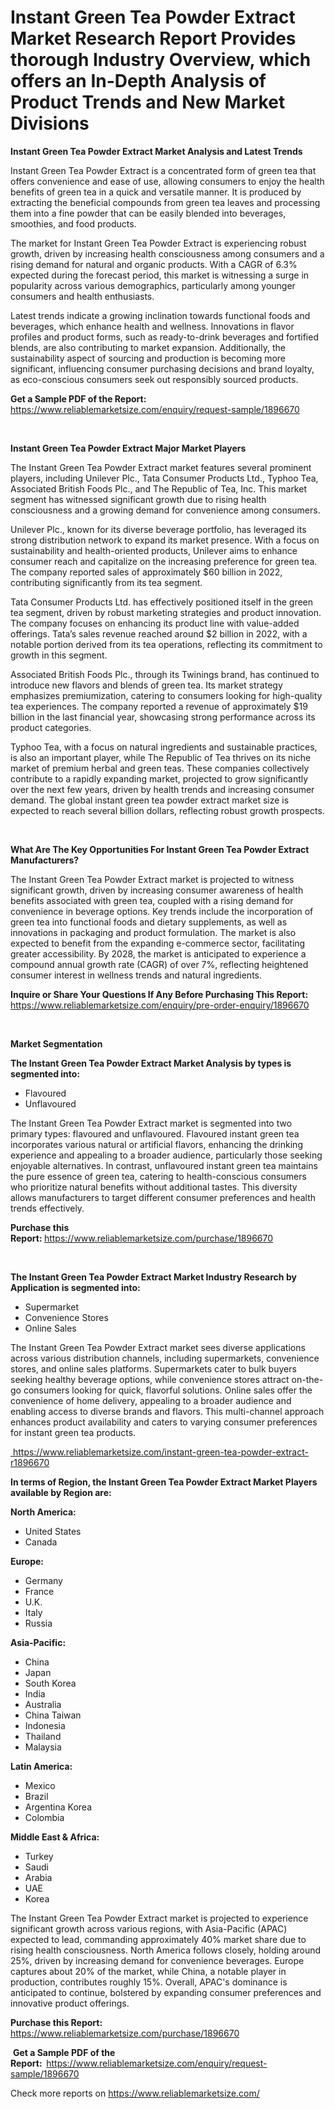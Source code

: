 <p><h1>Instant Green Tea Powder Extract Market Research Report Provides thorough Industry Overview, which offers an In-Depth Analysis of Product Trends and New Market Divisions</h1></p><p><strong>Instant Green Tea Powder Extract Market Analysis and Latest Trends</strong></p>
<p><p>Instant Green Tea Powder Extract is a concentrated form of green tea that offers convenience and ease of use, allowing consumers to enjoy the health benefits of green tea in a quick and versatile manner. It is produced by extracting the beneficial compounds from green tea leaves and processing them into a fine powder that can be easily blended into beverages, smoothies, and food products. </p><p>The market for Instant Green Tea Powder Extract is experiencing robust growth, driven by increasing health consciousness among consumers and a rising demand for natural and organic products. With a CAGR of 6.3% expected during the forecast period, this market is witnessing a surge in popularity across various demographics, particularly among younger consumers and health enthusiasts. </p><p>Latest trends indicate a growing inclination towards functional foods and beverages, which enhance health and wellness. Innovations in flavor profiles and product forms, such as ready-to-drink beverages and fortified blends, are also contributing to market expansion. Additionally, the sustainability aspect of sourcing and production is becoming more significant, influencing consumer purchasing decisions and brand loyalty, as eco-conscious consumers seek out responsibly sourced products.</p></p>
<p><strong>Get a Sample PDF of the Report:&nbsp;</strong> <a href="https://www.reliablemarketsize.com/enquiry/request-sample/1896670?utm_campaign=2314&utm_medium=2&utm_source=Github&utm_content=ia&utm_term=15022025&utm_id=instant-green-tea-powder-extract">https://www.reliablemarketsize.com/enquiry/request-sample/1896670</a></p>
<p>&nbsp;</p>
<p><strong>Instant Green Tea Powder Extract Major Market Players</strong></p>
<p><p>The Instant Green Tea Powder Extract market features several prominent players, including Unilever Plc., Tata Consumer Products Ltd., Typhoo Tea, Associated British Foods Plc., and The Republic of Tea, Inc. This market segment has witnessed significant growth due to rising health consciousness and a growing demand for convenience among consumers.</p><p>Unilever Plc., known for its diverse beverage portfolio, has leveraged its strong distribution network to expand its market presence. With a focus on sustainability and health-oriented products, Unilever aims to enhance consumer reach and capitalize on the increasing preference for green tea. The company reported sales of approximately $60 billion in 2022, contributing significantly from its tea segment.</p><p>Tata Consumer Products Ltd. has effectively positioned itself in the green tea segment, driven by robust marketing strategies and product innovation. The company focuses on enhancing its product line with value-added offerings. Tata’s sales revenue reached around $2 billion in 2022, with a notable portion derived from its tea operations, reflecting its commitment to growth in this segment.</p><p>Associated British Foods Plc., through its Twinings brand, has continued to introduce new flavors and blends of green tea. Its market strategy emphasizes premiumization, catering to consumers looking for high-quality tea experiences. The company reported a revenue of approximately $19 billion in the last financial year, showcasing strong performance across its product categories.</p><p>Typhoo Tea, with a focus on natural ingredients and sustainable practices, is also an important player, while The Republic of Tea thrives on its niche market of premium herbal and green teas. These companies collectively contribute to a rapidly expanding market, projected to grow significantly over the next few years, driven by health trends and increasing consumer demand. The global instant green tea powder extract market size is expected to reach several billion dollars, reflecting robust growth prospects.</p></p>
<p>&nbsp;</p>
<p><strong>What Are The Key Opportunities For Instant Green Tea Powder Extract Manufacturers?</strong></p>
<p><p>The Instant Green Tea Powder Extract market is projected to witness significant growth, driven by increasing consumer awareness of health benefits associated with green tea, coupled with a rising demand for convenience in beverage options. Key trends include the incorporation of green tea into functional foods and dietary supplements, as well as innovations in packaging and product formulation. The market is also expected to benefit from the expanding e-commerce sector, facilitating greater accessibility. By 2028, the market is anticipated to experience a compound annual growth rate (CAGR) of over 7%, reflecting heightened consumer interest in wellness trends and natural ingredients.</p></p>
<p><strong>Inquire or Share Your Questions If Any Before Purchasing This Report:</strong> <a href="https://www.reliablemarketsize.com/enquiry/pre-order-enquiry/1896670?utm_campaign=2314&utm_medium=2&utm_source=Github&utm_content=ia&utm_term=15022025&utm_id=instant-green-tea-powder-extract">https://www.reliablemarketsize.com/enquiry/pre-order-enquiry/1896670</a></p>
<p>&nbsp;</p>
<p><strong>Market Segmentation</strong></p>
<p><strong>The Instant Green Tea Powder Extract Market Analysis by types is segmented into:</strong></p>
<p><ul><li>Flavoured</li><li>Unflavoured</li></ul></p>
<p><p>The Instant Green Tea Powder Extract market is segmented into two primary types: flavoured and unflavoured. Flavoured instant green tea incorporates various natural or artificial flavors, enhancing the drinking experience and appealing to a broader audience, particularly those seeking enjoyable alternatives. In contrast, unflavoured instant green tea maintains the pure essence of green tea, catering to health-conscious consumers who prioritize natural benefits without additional tastes. This diversity allows manufacturers to target different consumer preferences and health trends effectively.</p></p>
<p><strong>Purchase this Report:&nbsp;</strong><a href="https://www.reliablemarketsize.com/purchase/1896670?utm_campaign=2314&utm_medium=2&utm_source=Github&utm_content=ia&utm_term=15022025&utm_id=instant-green-tea-powder-extract">https://www.reliablemarketsize.com/purchase/1896670</a></p>
<p>&nbsp;</p>
<p><strong>The Instant Green Tea Powder Extract Market Industry Research by Application is segmented into:</strong></p>
<p><ul><li>Supermarket</li><li>Convenience Stores</li><li>Online Sales</li></ul></p>
<p><p>The Instant Green Tea Powder Extract market sees diverse applications across various distribution channels, including supermarkets, convenience stores, and online sales platforms. Supermarkets cater to bulk buyers seeking healthy beverage options, while convenience stores attract on-the-go consumers looking for quick, flavorful solutions. Online sales offer the convenience of home delivery, appealing to a broader audience and enabling access to diverse brands and flavors. This multi-channel approach enhances product availability and caters to varying consumer preferences for instant green tea products.</p></p>
<p><a href="https://www.reliablemarketsize.com/instant-green-tea-powder-extract-r1896670?utm_campaign=2314&utm_medium=2&utm_source=Github&utm_content=ia&utm_term=15022025&utm_id=instant-green-tea-powder-extract">&nbsp;https://www.reliablemarketsize.com/instant-green-tea-powder-extract-r1896670</a></p>
<p><strong>In terms of Region, the Instant Green Tea Powder Extract Market Players available by Region are:</strong></p>
<p>
    <p> <strong> North America: </strong>
        <ul>
            <li>United States</li>
            <li>Canada</li>
        </ul>
        </p> 
    <p> <strong> Europe: </strong>
        <ul>
            <li>Germany</li>
            <li>France</li>
            <li>U.K.</li>
            <li>Italy</li>
            <li>Russia</li>
        </ul>
        </p> 
    <p> <strong> Asia-Pacific: </strong>
        <ul>
            <li>China</li>
            <li>Japan</li>
            <li>South Korea</li>
            <li>India</li>
            <li>Australia</li>
            <li>China Taiwan</li>
            <li>Indonesia</li>
            <li>Thailand</li>
            <li>Malaysia</li>
        </ul>
        </p> 
    <p> <strong> Latin America: </strong>
        <ul>
            <li>Mexico</li>
            <li>Brazil</li>
            <li>Argentina Korea</li>
            <li>Colombia</li>
        </ul>
        </p> 
    <p> <strong> Middle East & Africa: </strong>
        <ul>
            <li>Turkey</li>
            <li>Saudi</li>
            <li>Arabia</li>
            <li>UAE</li>
            <li>Korea</li>
        </ul>
    </p>
    </p>
<p><p>The Instant Green Tea Powder Extract market is projected to experience significant growth across various regions, with Asia-Pacific (APAC) expected to lead, commanding approximately 40% market share due to rising health consciousness. North America follows closely, holding around 25%, driven by increasing demand for convenience beverages. Europe captures about 20% of the market, while China, a notable player in production, contributes roughly 15%. Overall, APAC's dominance is anticipated to continue, bolstered by expanding consumer preferences and innovative product offerings.</p></p>
<p><strong>Purchase this Report: </strong><a href="https://www.reliablemarketsize.com/purchase/1896670?utm_campaign=2314&utm_medium=2&utm_source=Github&utm_content=ia&utm_term=15022025&utm_id=instant-green-tea-powder-extract">https://www.reliablemarketsize.com/purchase/1896670</a></p>
<p>&nbsp;<strong>Get a Sample PDF of the Report:&nbsp;&nbsp;</strong><a href="https://www.reliablemarketsize.com/enquiry/request-sample/1896670?utm_campaign=2314&utm_medium=2&utm_source=Github&utm_content=ia&utm_term=15022025&utm_id=instant-green-tea-powder-extract">https://www.reliablemarketsize.com/enquiry/request-sample/1896670</a></p>
<p><strong></strong></p>
<p>Check more reports on <a href="https://www.reliablemarketsize.com/?utm_campaign=2314&utm_medium=2&utm_source=Github&utm_content=ia&utm_term=15022025&utm_id=instant-green-tea-powder-extract">https://www.reliablemarketsize.com/</a></p>